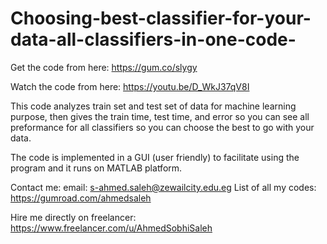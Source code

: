 # Choosing-best-classifier-for-your-data-all-classifiers-in-one-code-
Get the code from here:
https://gum.co/slygy

Watch the code from here:
https://youtu.be/D_WkJ37qV8I

This code analyzes train set and test set of data for machine learning purpose, then gives the train time, test time, and error so you can see all preformance for all classifiers so you can choose the best to go with your data.

The code is implemented in a GUI (user friendly) to facilitate using the program and it runs on MATLAB platform.

Contact me:
email: s-ahmed.saleh@zewailcity.edu.eg
List of all my codes: https://gumroad.com/ahmedsaleh

Hire me directly on freelancer:
https://www.freelancer.com/u/AhmedSobhiSaleh
